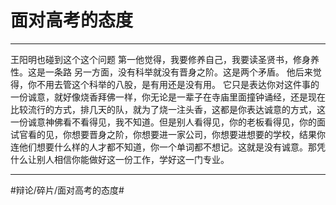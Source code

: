 # 面对高考的态度
- - - -
王阳明也碰到这个这个问题
第一他觉得，我要修养自己，我要读圣贤书，修身养性。这是一条路
另一方面，没有科举就没有晋身之阶。这是两个矛盾。
他后来觉得，你不用去管这个科举的八股，是有用还是没有用。
它只是表达你对这件事的一份诚意，就好像烧香拜佛一样，你无论是一辈子在寺庙里面撞钟诵经，还是现在比较流行的方式，排几天的队，就为了烧一注头香，这都是你表达诚意的方式，这一份诚意神佛看不看得见，我不知道。但是别人看得见，你的老板看得见，你的面试官看的见，你想要晋身之阶，你想要进一家公司，你想要进想要的学校，结果你连他们想要什么样的人才都不知道，你一个单词都不想记。这就是没有诚意。那凭什么让别人相信你能做好这一份工作，学好这一门专业。
- - - -
#辩论/碎片/面对高考的态度#